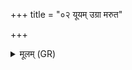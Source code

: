 +++
title = "०२ यूयम् उग्रा मरुत"

+++
<details><summary>मूलम् (GR)</summary>

यूयम् उग्रा मरुत ईदृशे स्थ-  
-अभि प्रेत मृडत सहध्वम् ।  
अमीमृडन् वसवो नाथितेभ्यो  
+ऽग्निर् ह्य् एषां विद्वान् प्रत्य् एतु शत्रून् ॥
</details>